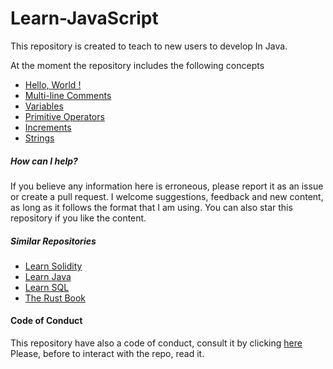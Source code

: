 # Learn-JavaScript
This repository is created to teach to new users to develop 
In Java. 

At the moment the repository includes the following concepts
- [Hello, World !](https://github.com/fededev01/Learn-Java/blob/master/hello-world.java)
- [Multi-line Comments](https://github.com/fededev01/Learn-Java/blob/master/multi-line-comments.java)
- [Variables](https://github.com/fededev01/Learn-Java/blob/master/variables.java)
- [Primitive Operators](https://github.com/fededev01/Learn-Java/blob/master/primitive-operators.java)
- [Increments](https://github.com/fededev01/Learn-Java/blob/master/increments.java)
- [Strings](https://github.com/fededev01/Learn-Java/blob/master/strings.java)


##### How can I help?

If you believe any information here is erroneous, please report it as an issue or create a pull request. 
I welcome suggestions, feedback and new content, as long as it follows the format that I am using. 
You can also star this repository if you like the content.

##### Similar Repositories 

- [Learn Solidity](https://github.com/fededev01/Learn-Solidity)
- [Learn Java](https://github.com/fededev01/Learn-Java)
- [Learn SQL](https://github.com/fededev01/learn-sql)
- [The Rust Book](https://github.com/fededev01/book-it)


#### Code of Conduct

This repository have also a code of conduct, consult it by clicking [here](https://github.com/fededev01/Learn-JavaScript/blob/master/CODE_OF_CONDUCT.md)
Please, before to interact with the repo, read it.

